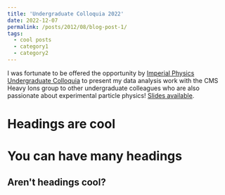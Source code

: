```yaml
---
title: 'Undergraduate Colloquia 2022'
date: 2022-12-07
permalink: /posts/2012/08/blog-post-1/
tags:
  - cool posts
  - category1
  - category2
---
```


I was fortunate to be offered the opportunity by [Imperial Physics Undergraduate Colloquia](https://www.imperial.ac.uk/physics/students/current-students/undergraduates/community/colloquia/) to present my data analysis work with the CMS Heavy Ions group to other undergraduate colleagues who are also passionate about experimental particle physics! [Slides available](../files/UGColloquia2022).

Headings are cool
======

You can have many headings
======

Aren't headings cool?
------

